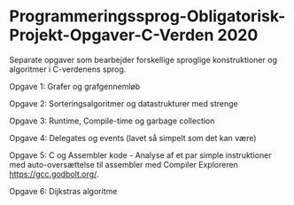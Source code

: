 # Programmeringssprog-Obligatorisk-Projekt-Opgaver-C-Verden 2020

Separate opgaver som bearbejder forskellige sproglige konstruktioner og algoritmer i C-verdenens sprog.

Opgave 1: Grafer og grafgennemløb

Opgave 2: Sorteringsalgoritmer og datastrukturer med strenge

Opgave 3: Runtime, Compile-time og garbage collection

Opgave 4: Delegates og events (lavet så simpelt som det kan være)

Opgave 5: C og Assembler kode - Analyse af et par simple instruktioner med auto-oversættelse til assembler med Compiler Exploreren https://gcc.godbolt.org/.

Opgave 6: Dijkstras algoritme
